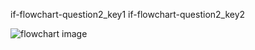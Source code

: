 if-flowchart-question2_key1
if-flowchart-question2_key2


![flowchart image](assets/question_images/question2-image1.png)